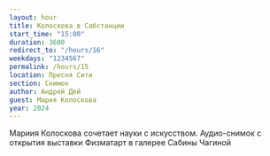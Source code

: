 ```yaml
---
layout: hour
title: Колоскова в Сабстанции
start_time: "15:00"
duration: 3600
redirect_to: "/hours/16"
weekdays: "1234567"
permalink: /hours/15
location: Пресня Сити
section: Снимок
author: Андрей Дей
guest: Мария Колоскова  
year: 2024
---
```


Мариия Колоскова сочетает науки с искусством. Аудио-снимок с открытия выставки Физматарт в галерее Сабины Чагиной
